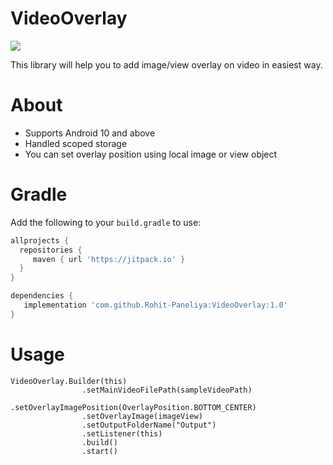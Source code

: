 # VideoOverlay
[![](https://jitpack.io/v/Rohit-Paneliya/VideoOverlay.svg)](https://jitpack.io/#Rohit-Paneliya/VideoOverlay)

This library will help you to add image/view overlay on video in easiest way.

# About
* Supports Android 10 and above
* Handled scoped storage
* You can set overlay position using local image or view object

# Gradle
Add the following to your `build.gradle` to use:

```gradle
allprojects {
  repositories {
	 maven { url 'https://jitpack.io' }
  }
}

dependencies {
   implementation 'com.github.Rohit-Paneliya:VideoOverlay:1.0'
}
```
# Usage
```
VideoOverlay.Builder(this)
                .setMainVideoFilePath(sampleVideoPath)
                .setOverlayImagePosition(OverlayPosition.BOTTOM_CENTER)
                .setOverlayImage(imageView)
                .setOutputFolderName("Output")
                .setListener(this)
                .build()
                .start()
```
